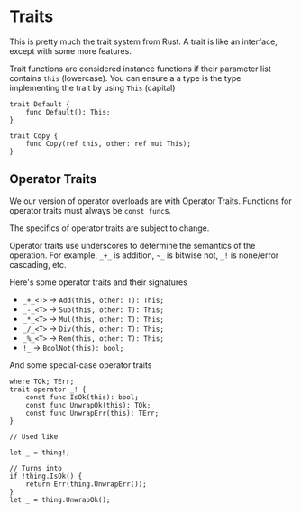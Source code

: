 # Traits

This is pretty much the trait system from Rust. A trait is like an interface,
except with some more features.

Trait functions are considered instance functions if their parameter list
contains `this` (lowercase). You can ensure a a type is the type implementing
the trait by using `This` (capital)

```
trait Default {
    func Default(): This;
}

trait Copy {
    func Copy(ref this, other: ref mut This);
}
```

## Operator Traits

We our version of operator overloads are with Operator Traits. Functions for
operator traits must always be `const func`s.

The specifics of operator traits are subject to change.

Operator traits use underscores to determine the semantics of the operation. For example, `_+_` is addition, `~_` is bitwise not, `_!` is none/error cascading, etc.

Here's some operator traits and their signatures

- `_+_<T>` -> `Add(this, other: T): This;`
- `_-_<T>` -> `Sub(this, other: T): This;`
- `_*_<T>` -> `Mul(this, other: T): This;`
- `_/_<T>` -> `Div(this, other: T): This;`
- `_%_<T>` -> `Rem(this, other: T): This;`
- `!_` -> `BoolNot(this): bool;`

And some special-case operator traits

```
where TOk; TErr;
trait operator _! {
    const func IsOk(this): bool;
    const func UnwrapOk(this): TOk;
    const func UnwrapErr(this): TErr;
}

// Used like

let _ = thing!;

// Turns into
if !thing.IsOk() {
    return Err(thing.UnwrapErr());
}
let _ = thing.UnwrapOk();
```
